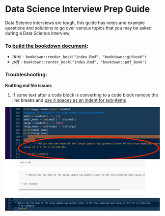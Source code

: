 # Data Science Interview Prep Guide

Data Science interviews are tough, this guide has notes and example questions and solutions to go over various topics that you may be asked during a Data Science interview.

### To [build the bookdown document](https://bookdown.org/yihui/bookdown/build-the-book.html):
* *html* - `bookdown::render_book("index.Rmd", "bookdown::gitbook")`
* *pdf* - `bookdown::render_book("index.Rmd", "bookdown::pdf_book")`

### Troubleshooting:

**Knitting md file issues**

1. If some text after a code block is converting to a code block remove the line breaks and [use 4 spaces as an indent for sub-items](https://stackoverflow.com/questions/18088955/markdown-continue-numbered-list)

![Bad code](assets/images/text_as_code_chunk.png?raw=true "Bad code - notice orange color")
![Bad code output](assets/images/text_as_code_chunk_2.png?raw=true "Bad code - result")
![Good code](assets/images/text_as_code_chunk_3.png?raw=true "Good code - notice text appropriate white color")

